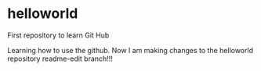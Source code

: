 # helloworld
First repository to learn Git Hub

Learning how to use the github. Now I am making changes to the helloworld repository readme-edit branch!!!
